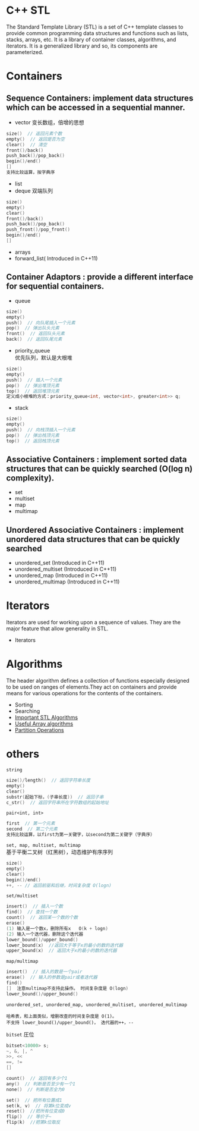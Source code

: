 # C++ STL
The Standard Template Library (STL) is a set of C++ template classes to provide common programming data structures and functions such as lists, stacks, arrays, etc. It is a library of container classes, algorithms, and iterators. It is a generalized library and so, its components are parameterized.

# Containers
## Sequence Containers: implement data structures which can be accessed in a sequential manner.

* vector
变长数组，倍增的思想  
```cpp
size()  // 返回元素个数
empty()  // 返回是否为空
clear()  // 清空
front()/back()
push_back()/pop_back()
begin()/end()
[]
支持比较运算，按字典序
```

* list
* deque
双端队列
```cpp
size()
empty()
clear()
front()/back()
push_back()/pop_back()
push_front()/pop_front()
begin()/end()
[]
```

* arrays
* forward_list( Introduced in C++11)

## Container Adaptors : provide a different interface for sequential containers.

* queue
```cpp
size()
empty()
push()  // 向队尾插入一个元素
pop()  // 弹出队头元素
front()  // 返回队头元素
back()  // 返回队尾元素
```

* priority_queue  
优先队列，默认是大根堆
```cpp
size()
empty()
push()  // 插入一个元素
pop()  // 弹出堆顶元素
top()  // 返回堆顶元素
定义成小根堆的方式：priority_queue<int, vector<int>, greater<int>> q;
```

* stack
```cpp
size()
empty()
push()  // 向栈顶插入一个元素
pop()  // 弹出栈顶元素
top()  // 返回栈顶元素
```

## Associative Containers : implement sorted data structures that can be quickly searched (O(log n) complexity).
* set
* multiset
* map
* multimap

## Unordered Associative Containers : implement unordered data structures that can be quickly searched
* unordered_set (Introduced in C++11)
* unordered_multiset (Introduced in C++11)
* unordered_map (Introduced in C++11)
* unordered_multimap (Introduced in C++11)

# Iterators
Iterators are used for working upon a sequence of values. They are the major feature that allow generality in STL.
* Iterators

# Algorithms
The header algorithm defines a collection of functions especially designed to be used on ranges of elements.They act on containers and provide means for various operations for the contents of the containers.
* Sorting
* Searching
* [Important STL Algorithms](https://www.geeksforgeeks.org/c-magicians-stl-algorithms/)
* [Useful Array algorithms](https://www.geeksforgeeks.org/useful-array-algorithms-in-c-stl/)
* [Partition Operations](https://www.geeksforgeeks.org/c-magicians-stl-algorithms/)


# others
`string`
```cpp
size()/length()  // 返回字符串长度
empty()
clear()
substr(起始下标，(子串长度))  // 返回子串
c_str()  // 返回字符串所在字符数组的起始地址
```

`pair<int, int>`  
```cpp
first  // 第一个元素
second  // 第二个元素
支持比较运算，以first为第一关键字，以second为第二关键字（字典序）
```

`set, map, multiset, multimap`  
基于平衡二叉树（红黑树），动态维护有序序列
```cpp
size()
empty()
clear()
begin()/end()
++, -- // 返回前驱和后继，时间复杂度 O(logn)
```

`set/multiset`
```cpp
insert()  // 插入一个数
find()  // 查找一个数
count()  // 返回某一个数的个数
erase()
(1) 输入是一个数x，删除所有x   O(k + logn)
(2) 输入一个迭代器，删除这个迭代器
lower_bound()/upper_bound()
lower_bound(x)  //返回大于等于x的最小的数的迭代器
upper_bound(x)  // 返回大于x的最小的数的迭代器
```

`map/multimap`
```cpp
insert()  // 插入的数是一个pair
erase()  // 输入的参数是pair或者迭代器
find()
[]  注意multimap不支持此操作。 时间复杂度是 O(logn)
lower_bound()/upper_bound()
```

`unordered_set, unordered_map, unordered_multiset, unordered_multimap`  
```
哈希表，和上面类似，增删改查的时间复杂度是 O(1)。  
不支持 lower_bound()/upper_bound()， 迭代器的++，--
```

`bitset` 
圧位
```cpp
bitset<10000> s;
~, &, |, ^
>>, <<
==, !=
[]

count()  // 返回有多少个1
any()  // 判断是否至少有一个1
none()  // 判断是否全为0

set()  // 把所有位置成1
set(k, v)  // 将第k位变成v
reset()  //把所有位变成0
flip()  // 等价于~
flip(k)  //把第k位取反
```
